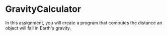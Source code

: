 # GravityCalculator
In this assignment, you will create a program that computes the distance an object will fall in Earth's gravity. 
